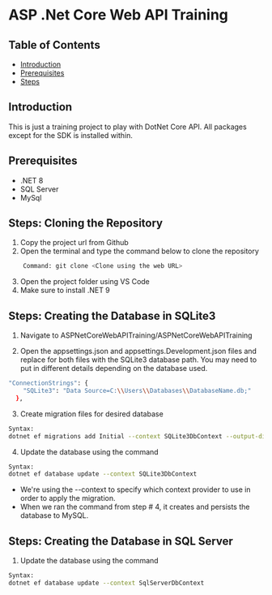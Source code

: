 # ASP .Net Core Web API Training

## Table of Contents
- [Introduction](#introduction)
- [Prerequisites](#prerequisites)
- [Steps](#steps)

## Introduction
This is just a training project to play with DotNet Core API. All packages except for the SDK is installed within.
## Prerequisites
- .NET 8
- SQL Server
- MySql

## Steps: Cloning the Repository
1. Copy the project url from Github 
2. Open the terminal and type the command below to clone the repository
``` sh 
    Command: git clone <Clone using the web URL>
```
3. Open the project folder using VS Code 
4. Make sure to install .NET 9

## Steps: Creating the Database in SQLite3
1. Navigate to ASPNetCoreWebAPITraining/ASPNetCoreWebAPITraining


2. Open the appsettings.json and appsettings.Development.json files and replace <empty> for both files with the SQLite3 database path. You may need to put in different details depending on the database used.

``` sh
"ConnectionStrings": {
    "SQLite3": "Data Source=C:\\Users\\Databases\\DatabaseName.db;"
  },
```

3. Create migration files for desired database
``` sh 
Syntax:
dotnet ef migrations add Initial --context SQLite3DbContext --output-dir SQLite3Migrations
```

4. Update the database using the command 
``` sh 
Syntax:
dotnet ef database update --context SQLite3DbContext
```

* We're using the --context to specify which context provider to use in order to apply the migration.
* When we ran the command from step # 4, it creates and persists the database to MySQL. 


## Steps: Creating the Database in SQL Server
1. Update the database using the command 
``` sh 
Syntax:
dotnet ef database update --context SqlServerDbContext
```
